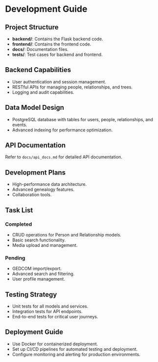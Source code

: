 # Development Guide

## Project Structure

- **backend/**: Contains the Flask backend code.
- **frontend/**: Contains the  frontend code.
- **docs/**: Documentation files.
- **tests/**: Test cases for backend and frontend.

## Backend Capabilities

- User authentication and session management.
- RESTful APIs for managing people, relationships, and trees.
- Logging and audit capabilities.

## Data Model Design

- PostgreSQL database with tables for users, people, relationships, and events.
- Advanced indexing for performance optimization.

## API Documentation

Refer to `docs/api_docs.md` for detailed API documentation.

## Development Plans

- High-performance data architecture.
- Advanced genealogy features.
- Collaboration tools.

## Task List

### Completed
- CRUD operations for Person and Relationship models.
- Basic search functionality.
- Media upload and management.

### Pending
- GEDCOM import/export.
- Advanced search and filtering.
- User profile management.

## Testing Strategy

- Unit tests for all models and services.
- Integration tests for API endpoints.
- End-to-end tests for critical user journeys.

## Deployment Guide

- Use Docker for containerized deployment.
- Set up CI/CD pipelines for automated testing and deployment.
- Configure monitoring and alerting for production environments.
